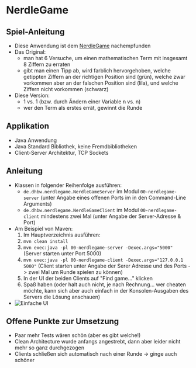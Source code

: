 # NerdleGame
## Spiel-Anleitung
- Diese Anwendung ist dem [NerdleGame](https://nerdlegame.com/) nachempfunden
- Das Original:  
  - man hat 6 Versuche, um einen mathematischen Term mit insgesamt 8 Ziffern zu erraten
  - gibt man einen Tipp ab, wird farblich hervorgehoben, welche getippten Ziffern an der richtigen Position sind (grün), welche zwar vorkommen aber an der falschen Position sind (lila), und welche Ziffern nicht vorkommen (schwarz)
- Diese Version:
  - 1 vs. 1 (bzw. durch Ändern einer Variable n vs. n)
  - wer den Term als erstes errät, gewinnt die Runde

## Applikation    
  - Java Anwendung
  - Java Standard Bibliothek, keine Fremdbibliotheken
  - Client-Server Architektur, TCP Sockets

## Anleitung
- Klassen in folgender Reihenfolge ausführen:
  - ```de.dhbw.nerdlegame.NerdleGameServer``` im Modul ```00-nerdlegame-server``` (unter Angabe eines offenen Ports im in den Command-Line Arguments)
  - ```de.dhbw.nerdlegame.NerdleGameClient``` im Modul ```00-nerdlegame-client``` mindestens zwei Mal (unter Angabe der Server-Adresse & Port)
- Am Beispiel von Maven:
  1. Im Hauptverzeichnis ausführen:
  2. ```mvn clean install```
  3. ```mvn exec:java -pl 00-nerdlegame-server -Dexec.args="5000"``` (Server starten unter Port 5000)
  4. ```mvn exec:java -pl 00-nerdlegame-client -Dexec.args="127.0.0.1 5000"``` (Client starten unter Angabe der Serer Adresse und des Ports -> zwei Mal um Runde spielen zu können)
  5. In der UI der beiden Clients auf "Find game..." klicken
  6. Spaß haben (oder halt auch nicht, je nach Rechnung... wer cheaten möchte, kann sich aber auch einfach in der Konsolen-Ausgaben des Servers die Lösung anschauen)
- ![Einfache UI](https://i.imgur.com/gtakRyS.png)

## Offene Punkte zur Umsetzung
- Paar mehr Tests wären schön (aber es gibt welche!)
- Clean Architecture wurde anfangs angestrebt, dann aber leider nicht mehr so ganz durchgezogen
- Clients schließen sich automatisch nach einer Runde -> ginge auch schöner